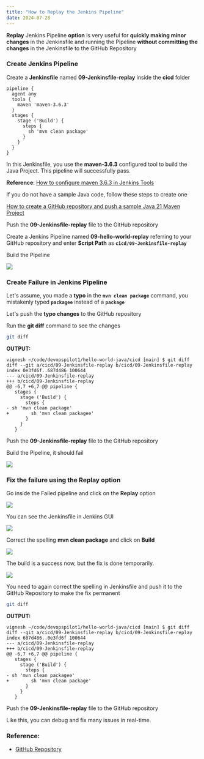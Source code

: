 ```yaml
---
title: "How to Replay the Jenkins Pipeline"
date: 2024-07-28
---
```


**Replay** Jenkins Pipeline **option** is very useful for **quickly making minor changes** in the Jenkinsfile and running the Pipeline **without committing the changes** in the Jenkinsfile to the GitHub Repository

### Create Jenkins Pipeline

Create a **Jenkinsfile** named **09-Jenkinsfile-replay** inside the **cicd** folder

```
pipeline {
  agent any
  tools {
    maven 'maven-3.6.3' 
  }
  stages {
    stage ('Build') {
      steps {
        sh 'mvn clean package'
      }
    }
  }
}
```

In this Jenkinsfile, you use the **maven-3.6.3** configured tool to build the Java Project. This pipeline will successfully pass.

**Reference**: [How to configure maven 3.6.3 in Jenkins Tools](https://devopspilot.com/jenkins/course/how-to-use-tools-block-in-jenkinsfile/)

If you do not have a sample Java code, follow these steps to create one

[How to create a GitHub repository and push a sample Java 21 Maven Project](https://devopspilot.com/maven/how-to-create-a-github-repository-and-push-a-sample-java-maven-project/)

Push the **09-Jenkinsfile-replay** file to the GitHub repository

Create a Jenkins Pipeline named **09-hello-world-replay** referring to your GitHub repository and enter **Script Path** as **`cicd/09-Jenkinsfile-replay`**

Build the Pipeline

![](../../images/jenkins-hw-j-09-reply-first-success-1024x569.png)

### Create Failure in Jenkins Pipeline

Let's assume, you made a **typo** in the **`mvn clean package`** command, you mistakenly typed **`packagee`** instead of a **`package`**

Let's push the **typo changes** to the GitHub repository

Run the **git diff** command to see the changes

```bash
git diff
```

**OUTPUT:**

```
vignesh ~/code/devopspilot1/hello-world-java/cicd [main] $ git diff         
diff --git a/cicd/09-Jenkinsfile-replay b/cicd/09-Jenkinsfile-replay
index 0e3fd6f..687d486 100644
--- a/cicd/09-Jenkinsfile-replay
+++ b/cicd/09-Jenkinsfile-replay
@@ -6,7 +6,7 @@ pipeline {
   stages {
     stage ('Build') {
       steps {
- sh 'mvn clean package'
+        sh 'mvn clean packagee'
       }
     }
   }
```

Push the **09-Jenkinsfile-replay** file to the GitHub repository

Build the Pipeline, it should fail

![](../../images/jenkins-hw-j-09-reply-failure-1024x555.png)

### Fix the failure using the Replay option

Go inside the Failed pipeline and click on the **Replay** option

![](../../images/jenkins-hw-j-09-reply-option-1024x447.png)

You can see the Jenkinsfile in Jenkins GUI

![](../../images/jenkins-hw-j-09-jenkinsfile-gui-1024x726.png)

Correct the spelling **mvn clean package** and click on **Build**

![](../../images/jenkins-hw-j-09-correct-spelling-1024x859.png)

The build is a success now, but the fix is done temporarily.

![](../../images/jenkins-hw-j-09-reply-success-1024x859.png)

You need to again correct the spelling in Jenkinsfile and push it to the GitHub Repository to make the fix permanent

```bash
git diff
```

**OUTPUT:**

```
vignesh ~/code/devopspilot1/hello-world-java/cicd [main] $ git diff
diff --git a/cicd/09-Jenkinsfile-replay b/cicd/09-Jenkinsfile-replay
index 687d486..0e3fd6f 100644
--- a/cicd/09-Jenkinsfile-replay
+++ b/cicd/09-Jenkinsfile-replay
@@ -6,7 +6,7 @@ pipeline {
   stages {
     stage ('Build') {
       steps {
- sh 'mvn clean packagee'
+        sh 'mvn clean package'
       }
     }
   }
```

Push the **09-Jenkinsfile-replay** file to the GitHub repository

Like this, you can debug and fix many issues in real-time.

### Reference:

- [GitHub Repository](https://github.com/vigneshsweekaran/hello-world)
